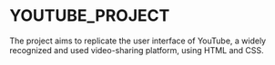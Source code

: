 # YOUTUBE_PROJECT
The project aims to replicate the user interface of YouTube, a widely recognized and used video-sharing platform, using HTML and CSS.
